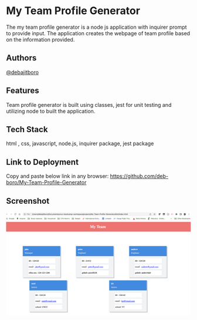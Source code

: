 # My Team Profile Generator

The my team profile generator is a node js application with inquirer prompt to provide input. The application creates the webpage of team profile based on the information provided.

## Authors

[@debajitboro](https://www.github.com/deb-boro)

## Features

Team profile generator is built using classes, jest for unit testing and utilizing node to built the application.

## Tech Stack

html , css, javascript, node.js, inquirer package, jest package

## Link to Deployment

Copy and paste below link in any browser:
https://github.com/deb-boro/My-Team-Profile-Generator

## Screenshot

![MyTeamApp](https://github.com/deb-boro/My-Team-Profile-Generator/blob/main/src/Screen%20Shot%202022-07-06%20at%2010.26.29%20AM.png?raw=true)
